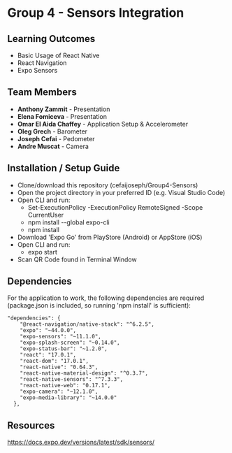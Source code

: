 # Group 4 - Sensors Integration

## Learning Outcomes

- Basic Usage of React Native
- React Navigation
- Expo Sensors

## Team Members

- **Anthony Zammit** - Presentation
- **Elena Fomiceva** - Presentation
- **Omar El Aida Chaffey** - Application Setup & Accelerometer
- **Oleg Grech** - Barometer
- **Joseph Cefai** - Pedometer
- **Andre Muscat** - Camera

## Installation / Setup Guide

- Clone/download this repository (cefaijoseph/Group4-Sensors)
- Open the project directory in your preferred ID (e.g. Visual Studio Code)
- Open CLI and run:
  - Set-ExecutionPolicy -ExecutionPolicy RemoteSigned -Scope CurrentUser
  - npm install --global expo-cli
  - npm install
- Download 'Expo Go' from PlayStore (Android) or AppStore (iOS)
- Open CLI and run:
  - expo start
- Scan QR Code found in Terminal Window

## Dependencies
For the application to work, the following dependencies are required (package.json is included, so running 'npm install' is sufficient):

	"dependencies": {
		"@react-navigation/native-stack": "^6.2.5",
		"expo": "~44.0.0",
		"expo-sensors": "~11.1.0",
		"expo-splash-screen": "~0.14.0",
		"expo-status-bar": "~1.2.0",
		"react": "17.0.1",
		"react-dom": "17.0.1",
		"react-native": "0.64.3",
		"react-native-material-design": "^0.3.7",
		"react-native-sensors": "^7.3.3",
		"react-native-web": "0.17.1",
		"expo-camera": "~12.1.0",
		"expo-media-library": "~14.0.0"
	  },
  
## Resources

https://docs.expo.dev/versions/latest/sdk/sensors/
